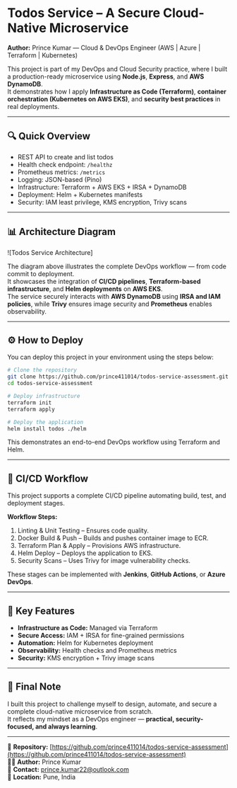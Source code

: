 # Todos Service – A Secure Cloud-Native Microservice

**Author:** Prince Kumar — Cloud & DevOps Engineer (AWS | Azure | Terraform | Kubernetes)

This project is part of my DevOps and Cloud Security practice, where I built a production-ready microservice using **Node.js**, **Express**, and **AWS DynamoDB**.  
It demonstrates how I apply **Infrastructure as Code (Terraform)**, **container orchestration (Kubernetes on AWS EKS)**, and **security best practices** in real deployments.

---

## 🔍 Quick Overview

- REST API to create and list todos  
- Health check endpoint: `/healthz`  
- Prometheus metrics: `/metrics`  
- Logging: JSON-based (Pino)  
- Infrastructure: Terraform + AWS EKS + IRSA + DynamoDB  
- Deployment: Helm + Kubernetes manifests  
- Security: IAM least privilege, KMS encryption, Trivy scans

---

## 📊 Architecture Diagram

![Todos Service Architecture]

The diagram above illustrates the complete DevOps workflow — from code commit to deployment.  
It showcases the integration of **CI/CD pipelines**, **Terraform-based infrastructure**, and **Helm deployments** on **AWS EKS**.  
The service securely interacts with **AWS DynamoDB** using **IRSA and IAM policies**, while **Trivy** ensures image security and **Prometheus** enables observability.

---

## ⚙️ How to Deploy

You can deploy this project in your environment using the steps below:

```bash
# Clone the repository
git clone https://github.com/prince411014/todos-service-assessment.git
cd todos-service-assessment

# Deploy infrastructure
terraform init
terraform apply

# Deploy the application
helm install todos ./helm
```

This demonstrates an end-to-end DevOps workflow using Terraform and Helm.

---

## 🔁 CI/CD Workflow

This project supports a complete CI/CD pipeline automating build, test, and deployment stages.

**Workflow Steps:**
1. Linting & Unit Testing – Ensures code quality.  
2. Docker Build & Push – Builds and pushes container image to ECR.  
3. Terraform Plan & Apply – Provisions AWS infrastructure.  
4. Helm Deploy – Deploys the application to EKS.  
5. Security Scans – Uses Trivy for image vulnerability checks.

These stages can be implemented with **Jenkins**, **GitHub Actions**, or **Azure DevOps**.

---

## 🧠 Key Features

- **Infrastructure as Code:** Managed via Terraform  
- **Secure Access:** IAM + IRSA for fine-grained permissions  
- **Automation:** Helm for Kubernetes deployment  
- **Observability:** Health checks and Prometheus metrics  
- **Security:** KMS encryption + Trivy image scans  

---

## 💬 Final Note

I built this project to challenge myself to design, automate, and secure a complete cloud-native microservice from scratch.  
It reflects my mindset as a DevOps engineer — **practical, security-focused, and always learning**.

---

📂 **Repository:** [https://github.com/prince411014/todos-service-assessment](https://github.com/prince411014/todos-service-assessment)  
👨‍💻 **Author:** Prince Kumar  
📧 **Contact:** prince.kumar22@outlook.com  
📍 **Location:** Pune, India
